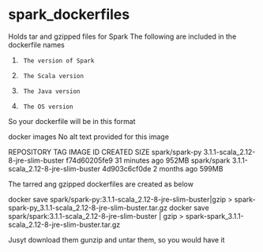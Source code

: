 # spark_dockerfiles
Holds tar and gzipped files for Spark
The following are included in the dockerfile names

1.      The version of Spark
2.      The Scala version
3.      The Java version
4.      The OS version

So your dockerfile will be in this format

docker images
No alt text provided for this image

REPOSITORY                             TAG                                                    IMAGE ID       CREATED          SIZE
spark/spark-py                         3.1.1-scala_2.12-8-jre-slim-buster                     f74d60205fe9   31 minutes ago   952MB
spark/spark                            3.1.1-scala_2.12-8-jre-slim-buster                     4d903c6cf0de   2 months ago     599MB

The tarred ang gzipped dockerfiles are created as below

 docker save spark/spark-py:3.1.1-scala_2.12-8-jre-slim-buster|gzip > spark-spark-py_3.1.1-scala_2.12-8-jre-slim-buster.tar.gz
 docker save spark/spark:3.1.1-scala_2.12-8-jre-slim-buster | gzip > spark-spark_3.1.1-scala_2.12-8-jre-slim-buster.tar.gz

Jusyt download them gunzip and untar them, so you would have it
